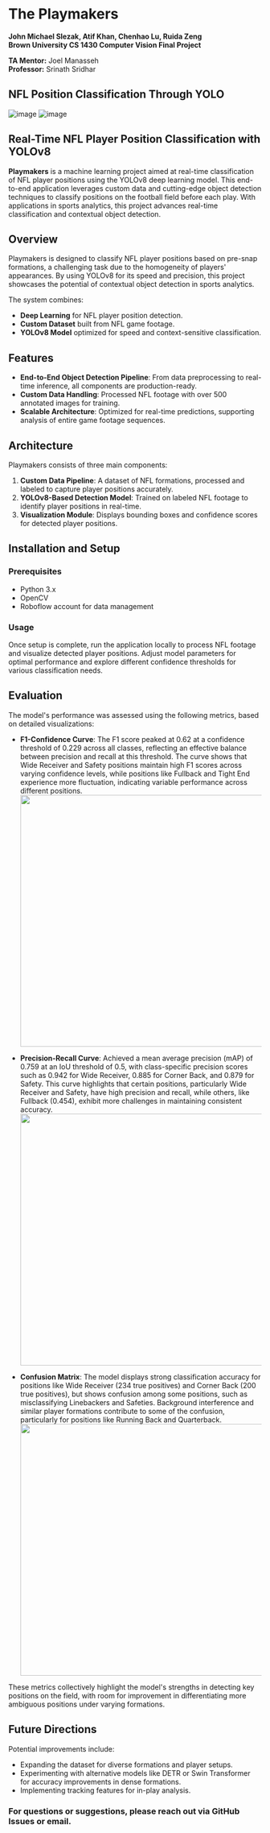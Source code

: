 # The Playmakers

**John Michael Slezak, Atif Khan, Chenhao Lu, Ruida Zeng**  
**Brown University CS 1430 Computer Vision Final Project**

**TA Mentor:** Joel Manasseh  
**Professor:** Srinath Sridhar  

## NFL Position Classification Through YOLO

![image](https://github.com/user-attachments/assets/fdcc2da0-96f8-4be9-ba68-f381dbbcbf30)
![image](https://github.com/user-attachments/assets/426cc15a-83cb-4eec-a6ab-a2581b76562f)



## Real-Time NFL Player Position Classification with YOLOv8

**Playmakers** is a machine learning project aimed at real-time classification of NFL player positions using the YOLOv8 deep learning model. This end-to-end application leverages custom data and cutting-edge object detection techniques to classify positions on the football field before each play. With applications in sports analytics, this project advances real-time classification and contextual object detection.

## Overview

Playmakers is designed to classify NFL player positions based on pre-snap formations, a challenging task due to the homogeneity of players' appearances. By using YOLOv8 for its speed and precision, this project showcases the potential of contextual object detection in sports analytics.

The system combines:
- **Deep Learning** for NFL player position detection.
- **Custom Dataset** built from NFL game footage.
- **YOLOv8 Model** optimized for speed and context-sensitive classification.

## Features

- **End-to-End Object Detection Pipeline**: From data preprocessing to real-time inference, all components are production-ready.
- **Custom Data Handling**: Processed NFL footage with over 500 annotated images for training.
- **Scalable Architecture**: Optimized for real-time predictions, supporting analysis of entire game footage sequences.

## Architecture

Playmakers consists of three main components:
1. **Custom Data Pipeline**: A dataset of NFL formations, processed and labeled to capture player positions accurately.
2. **YOLOv8-Based Detection Model**: Trained on labeled NFL footage to identify player positions in real-time.
3. **Visualization Module**: Displays bounding boxes and confidence scores for detected player positions.

## Installation and Setup

### Prerequisites

- Python 3.x
- OpenCV
- Roboflow account for data management

### Usage

Once setup is complete, run the application locally to process NFL footage and visualize detected player positions. Adjust model parameters for optimal performance and explore different confidence thresholds for various classification needs.

## Evaluation

The model's performance was assessed using the following metrics, based on detailed visualizations:

- **F1-Confidence Curve**: The F1 score peaked at 0.62 at a confidence threshold of 0.229 across all classes, reflecting an effective balance between precision and recall at this threshold. The curve shows that Wide Receiver and Safety positions maintain high F1 scores across varying confidence levels, while positions like Fullback and Tight End experience more fluctuation, indicating variable performance across different positions.  
  <img src="https://github.com/user-attachments/assets/ec6ac025-fd98-490b-a9ee-4e5ae1c00b3c" width="500"/>

- **Precision-Recall Curve**: Achieved a mean average precision (mAP) of 0.759 at an IoU threshold of 0.5, with class-specific precision scores such as 0.942 for Wide Receiver, 0.885 for Corner Back, and 0.879 for Safety. This curve highlights that certain positions, particularly Wide Receiver and Safety, have high precision and recall, while others, like Fullback (0.454), exhibit more challenges in maintaining consistent accuracy.  
  <img src="https://github.com/user-attachments/assets/1d09e654-94bc-4795-917c-616135eb0e9d" width="500"/>

- **Confusion Matrix**: The model displays strong classification accuracy for positions like Wide Receiver (234 true positives) and Corner Back (200 true positives), but shows confusion among some positions, such as misclassifying Linebackers and Safeties. Background interference and similar player formations contribute to some of the confusion, particularly for positions like Running Back and Quarterback.  
  <img src="https://github.com/user-attachments/assets/7b4ce9ac-fb60-48d3-a80e-9bae13c234e9" width="500"/>


These metrics collectively highlight the model's strengths in detecting key positions on the field, with room for improvement in differentiating more ambiguous positions under varying formations.

## Future Directions

Potential improvements include:
- Expanding the dataset for diverse formations and player setups.
- Experimenting with alternative models like DETR or Swin Transformer for accuracy improvements in dense formations.
- Implementing tracking features for in-play analysis.

### For questions or suggestions, please reach out via GitHub Issues or email. 
